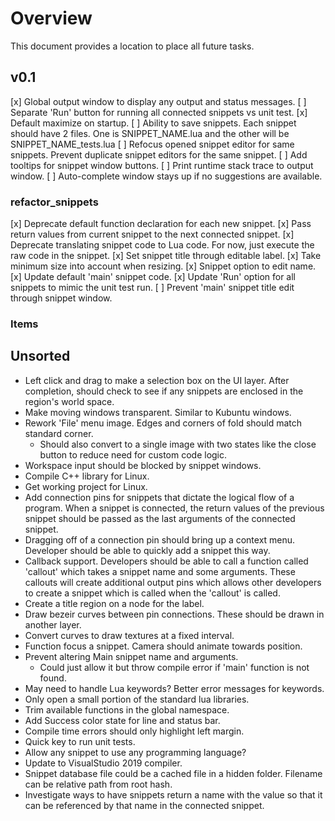 # Overview
This document provides a location to place all future tasks.

## v0.1
 [x] Global output window to display any output and status messages.
 [ ] Separate 'Run' button for running all connected snippets vs unit test.
 [x] Default maximize on startup.
 [ ] Ability to save snippets. Each snippet should have 2 files. One is SNIPPET_NAME.lua and the other will be SNIPPET_NAME_tests.lua
 [ ] Refocus opened snippet editor for same snippets. Prevent duplicate snippet editors for the same snippet.
 [ ] Add tooltips for snippet window buttons.
 [ ] Print runtime stack trace to output window.
 [ ] Auto-complete window stays up if no suggestions are available.

### refactor_snippets
 [x] Deprecate default function declaration for each new snippet.
 [x] Pass return values from current snippet to the next connected snippet.
 [x] Deprecate translating snippet code to Lua code. For now, just execute the raw code in the snippet. 
 [x] Set snippet title through editable label.
 [x] Take minimum size into account when resizing.
 [x] Snippet option to edit name.
 [x] Update default 'main' snippet code.
 [x] Update 'Run' option for all snippets to mimic the unit test run.
 [ ] Prevent 'main' snippet title edit through snippet window.

### Items

## Unsorted
* Left click and drag to make a selection box on the UI layer. After completion, should check to see if any snippets are enclosed in the region's world space.
* Make moving windows transparent. Similar to Kubuntu windows.
* Rework 'File' menu image. Edges and corners of fold should match standard corner.
	* Should also convert to a single image with two states like the close button to reduce need for custom code logic.
* Workspace input should be blocked by snippet windows.
* Compile C++ library for Linux.
* Get working project for Linux.
* Add connection pins for snippets that dictate the logical flow of a program. When a snippet is connected, the return values of the previous snippet should be passed as the last arguments of the connected snippet.
* Dragging off of a connection pin should bring up a context menu. Developer should be able to quickly add a snippet this way.
* Callback support. Developers should be able to call a function called 'callout' which takes a snippet name and some arguments. These callouts will create additional output pins which allows other developers to create a snippet which is called when the 'callout' is called.
* Create a title region on a node for the label.
* Draw bezeir curves between pin connections. These should be drawn in another layer.
* Convert curves to draw textures at a fixed interval.
* Function focus a snippet. Camera should animate towards position.
* Prevent altering Main snippet name and arguments.
	* Could just allow it but throw compile error if 'main' function is not found.
* May need to handle Lua keywords? Better error messages for keywords.
* Only open a small portion of the standard lua libraries.
* Trim available functions in the global namespace.
* Add Success color state for line and status bar.
* Compile time errors should only highlight left margin.
* Quick key to run unit tests.
* Allow any snippet to use any programming language?
* Update to VisualStudio 2019 compiler.
* Snippet database file could be a cached file in a hidden folder. Filename can be relative path from root hash.
* Investigate ways to have snippets return a name with the value so that it can be referenced by that name in the connected snippet.
